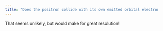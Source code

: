 ```yaml
---
title: "Does the positron collide with its own emitted orbital electron?"
---
```

That seems unlikely, but would make for great resolution!

